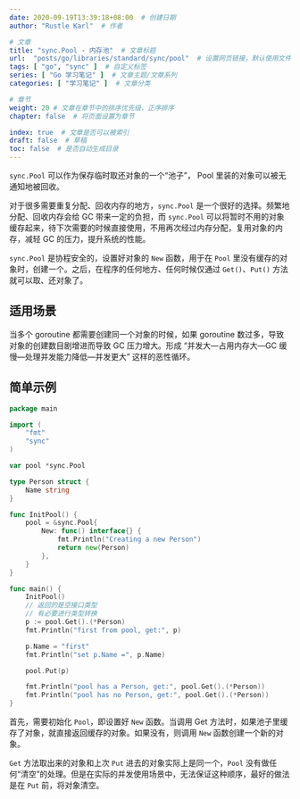 ```yaml
---
date: 2020-09-19T13:39:18+08:00  # 创建日期
author: "Rustle Karl"  # 作者

# 文章
title: "sync.Pool - 内存池"  # 文章标题
url:  "posts/go/libraries/standard/sync/pool"  # 设置网页链接，默认使用文件名
tags: [ "go", "sync" ]  # 自定义标签
series: [ "Go 学习笔记" ]  # 文章主题/文章系列
categories: [ "学习笔记" ]  # 文章分类

# 章节
weight: 20 # 文章在章节中的排序优先级，正序排序
chapter: false  # 将页面设置为章节

index: true  # 文章是否可以被索引
draft: false  # 草稿
toc: false  # 是否自动生成目录
---
```


`sync.Pool` 可以作为保存临时取还对象的一个“池子”， Pool 里装的对象可以被无通知地被回收。

对于很多需要重复分配、回收内存的地方，`sync.Pool` 是一个很好的选择。频繁地分配、回收内存会给 GC 带来一定的负担，而 `sync.Pool` 可以将暂时不用的对象缓存起来，待下次需要的时候直接使用，不用再次经过内存分配，复用对象的内存，减轻 GC 的压力，提升系统的性能。

`sync.Pool` 是协程安全的，设置好对象的 `New` 函数，用于在 `Pool` 里没有缓存的对象时，创建一个。之后，在程序的任何地方、任何时候仅通过 `Get()`、`Put()` 方法就可以取、还对象了。

## 适用场景

当多个 goroutine 都需要创建同一个对象的时候，如果 goroutine 数过多，导致对象的创建数目剧增进而导致 GC 压力增大。形成 “并发大—占用内存大—GC 缓慢—处理并发能力降低—并发更大” 这样的恶性循环。

## 简单示例

```go
package main

import (
	"fmt"
	"sync"
)

var pool *sync.Pool

type Person struct {
	Name string
}

func InitPool() {
	pool = &sync.Pool{
		New: func() interface{} {
			fmt.Println("Creating a new Person")
			return new(Person)
		},
	}
}

func main() {
    InitPool()
    // 返回的是空接口类型
    // 有必要进行类型转换
	p := pool.Get().(*Person)
	fmt.Println("first from pool, get:", p)

	p.Name = "first"
	fmt.Println("set p.Name =", p.Name)

	pool.Put(p)

	fmt.Println("pool has a Person, get:", pool.Get().(*Person))
	fmt.Println("pool has no Person, get:", pool.Get().(*Person))
}
```

首先，需要初始化 `Pool`，即设置好 `New` 函数。当调用 Get 方法时，如果池子里缓存了对象，就直接返回缓存的对象。如果没有，则调用 `New` 函数创建一个新的对象。

`Get` 方法取出来的对象和上次 `Put` 进去的对象实际上是同一个，`Pool` 没有做任何“清空”的处理。但是在实际的并发使用场景中，无法保证这种顺序，最好的做法是在 `Put` 前，将对象清空。
